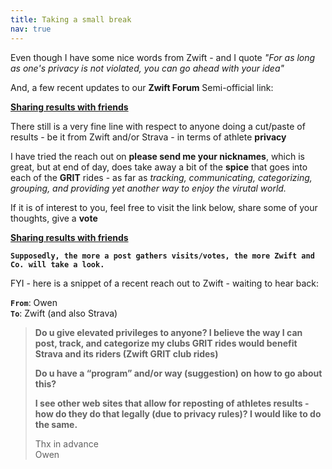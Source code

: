 ```yaml
---
title: Taking a small break
nav: true
---
```


Even though I have some nice words from Zwift - and I quote *"For as long as one's privacy is not
violated, you can go ahead with your idea"*

And, a few recent updates to our **Zwift Forum** Semi-official link:

[**Sharing results with friends**](https://forums.zwift.com/t/sharing-results-with-friends/534276/10 "Sharing with friends at Zwift forum")

There still is a very fine line with respect to anyone doing a
cut/paste of results - be it from Zwift and/or Strava - in terms of
athlete **privacy**

I have tried the reach out on **please send me your nicknames**, which
is great, but at end of day, does take away a bit of the **spice**
that goes into each of the **GRIT** rides - as far as *tracking,
communicating, categorizing, grouping, and providing yet another way
to enjoy the virutal world.*

If it is of interest to you, feel free to visit the link below, share
some of your thoughts, give a **vote**

[**Sharing results with friends**](https://forums.zwift.com/t/sharing-results-with-friends/534276/10 "Sharing with friends at Zwift forum")

**`Supposedly, the more a post gathers visits/votes, the more Zwift and
Co. will take a look.`**

FYI - here is a snippet of a recent reach out to Zwift - waiting to hear back:

**`From`**: Owen <br>
**`To`**: Zwift (and also Strava)

> **Do u give elevated privileges to anyone? I believe the way I can post,
track, and categorize my clubs GRIT rides would benefit Strava and its
riders (Zwift GRIT club rides)**
>
> **Do u have a “program” and/or way (suggestion) on how to go about this?**
>
> **I see other web sites that allow for reposting of athletes results -
how do they do that legally (due to privacy rules)? I would like to do
the same.**
>
> Thx in advance <br>
> Owen
